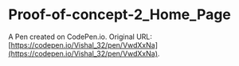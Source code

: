 # Proof-of-concept-2_Home_Page

A Pen created on CodePen.io. Original URL: [https://codepen.io/Vishal_32/pen/VwdXxNa](https://codepen.io/Vishal_32/pen/VwdXxNa).

